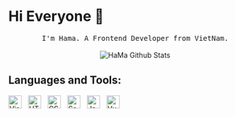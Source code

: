 # Hi Everyone :wave:

<p align="center">
  <samp>
I'm Hama. A Frontend Developer from VietNam.
  </samp>
  <br/>
  <br/>
  <img src="https://github-readme-stats.vercel.app/api?username=HaMa05&show_icons=true&bg_color=30,e96443,904e95&title_color=fff&text_color=fff&icon_color=fff" alt="HaMa Github Stats"></img>
</p>

## Languages and Tools:

<img align="left" alt="Visual Studio Code" width="26px" src="https://cdn.jsdelivr.net/gh/devicons/devicon/icons/vscode/vscode-original.svg" style="padding-right:10px;" />
<img align="left" alt="HTML5" width="26px" src="https://cdn.jsdelivr.net/gh/devicons/devicon/icons/html5/html5-original.svg" style="padding-right:10px;" />
<img align="left" alt="CSS3" width="26px" src="https://cdn.jsdelivr.net/gh/devicons/devicon/icons/css3/css3-original.svg" style="padding-right:10px;" />
<img align="left" alt="Sass" width="26px" src="https://cdn.jsdelivr.net/gh/devicons/devicon/icons/sass/sass-original.svg" style="padding-right:10px;" />
<img align="left" alt="JavaScript" width="26px" src="https://cdn.jsdelivr.net/gh/devicons/devicon/icons/javascript/javascript-original.svg" style="padding-right:10px;" />
<img align="left" alt="Vue" width="26px" src="https://github.com/vuejs.png" style="padding-right:10px;" />
